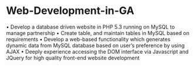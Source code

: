 # Web-Development-in-GA
•	Develop a database driven website in PHP 5.3 running on MySQL to manage partnership
•	Create table, and maintain tables in MySQL based on requirements
•	Develop a web-based functionality which generates dynamic data from MySQL database based on user’s preference by using AJAX
•	Deeply experience accessing the DOM interface via Javascript and JQuery for high quality front-end website development
